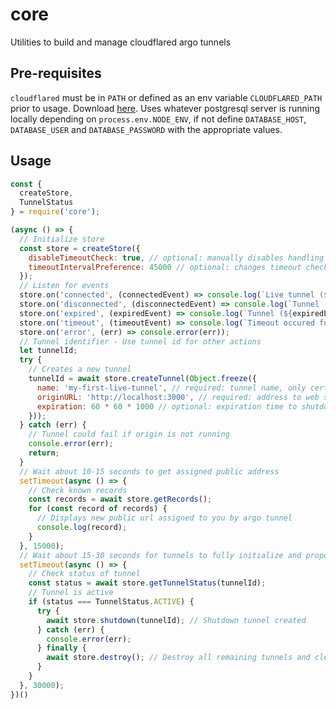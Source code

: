 # core
Utilities to build and manage cloudflared argo tunnels

## Pre-requisites
`cloudflared` must be in `PATH` or defined as an env variable `CLOUDFLARED_PATH` prior to usage. Download [here](https://developers.cloudflare.com/argo-tunnel/downloads).
Uses whatever postgresql server is running locally depending on `process.env.NODE_ENV`, if not define `DATABASE_HOST`, `DATABASE_USER` and `DATABASE_PASSWORD` with the appropriate values.

## Usage

```js
const { 
  createStore, 
  TunnelStatus 
} = require('core');

(async () => {
  // Initialize store
  const store = createStore({
    disableTimeoutCheck: true, // optional: manually disables handling health checks for timeout from origin (default: true)
    timeoutIntervalPreference: 45000 // optional: changes timeout check to 45 seconds (default: 30000)
  });
  // Listen for events
  store.on('connected', (connectedEvent) => console.log(`Live tunnel (${connectedEvent.id}) url: ${connectedEvent.publicURL}`));
  store.on('disconnected', (disconnectedEvent) => console.log(`Tunnel (${disconnectedEvent.id}) disconnected`));
  store.on('expired', (expiredEvent) => console.log(`Tunnel (${expiredEvent.id}) has expired`));
  store.on('timeout', (timeoutEvent) => console.log(`Timeout occured for tunnel (${timeoutEvent.id})`));
  store.on('error', (err) => console.error(err));
  // Tunnel identifier - Use tunnel id for other actions
  let tunnelId;
  try {
    // Creates a new tunnel
    tunnelId = await store.createTunnel(Object.freeze({
      name: 'my-first-live-tunnel', // required: tunnel name, only certain characters allowed ([A-Za-z-])
      originURL: 'http://localhost:3000', // required: address to web server on local network
      expiration: 60 * 60 * 1000 // optional: expiration time to shutdown tunnel 
    }));
  } catch (err) {
    // Tunnel could fail if origin is not running
    console.error(err);
    return;
  }
  // Wait about 10-15 seconds to get assigned public address
  setTimeout(async () => {
    // Check known records
    const records = await store.getRecords();
    for (const record of records) {
      // Displays new public url assigned to you by argo tunnel
      console.log(record);
    }
  }, 15000);
  // Wait about 15-30 seconds for tunnels to fully initialize and propogate on Cloudflare's end
  setTimeout(async () => {
    // Check status of tunnel
    const status = await store.getTunnelStatus(tunnelId);
    // Tunnel is active
    if (status === TunnelStatus.ACTIVE) {
      try {
        await store.shutdown(tunnelId); // Shutdown tunnel created
      } catch (err) {
        console.error(err);
      } finally {
        await store.destroy(); // Destroy all remaining tunnels and cleanup store to exit
      }
    }
  }, 30000);
})()
```
